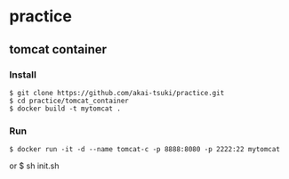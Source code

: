 # practice

## tomcat container

### Install

    $ git clone https://github.com/akai-tsuki/practice.git
    $ cd practice/tomcat_container
    $ docker build -t mytomcat .

### Run

    $ docker run -it -d --name tomcat-c -p 8888:8080 -p 2222:22 mytomcat
or
    $ sh init.sh

